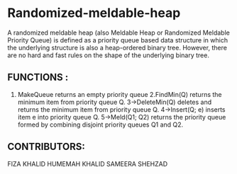 # Randomized-meldable-heap
A randomized meldable heap (also Meldable Heap or Randomized Meldable Priority Queue) is defined as a priority queue based data structure in which the underlying structure is also a heap-ordered binary tree. However, there are no hard and fast rules on the shape of the underlying binary tree.

## FUNCTIONS :
1. MakeQueue returns an empty priority queue
2.FindMin(Q) returns the minimum item from priority queue Q.
3->DeleteMin(Q) deletes and returns the minimum item from priority queue Q.
4->Insert(Q; e) inserts item e into priority queue Q.
5->Meld(Q1; Q2) returns the priority queue formed by combining disjoint priority queues Q1 and Q2.

## CONTRIBUTORS:
FIZA KHALID
HUMEMAH KHALID
SAMEERA SHEHZAD 
